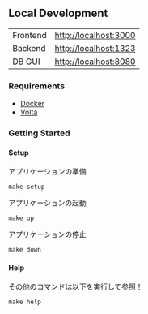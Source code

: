 ## Local Development

<table>
	<tbody>
		<tr>
			<td>Frontend</td>
			<td><a href="http://localhost:3000">http://localhost:3000</a></td>
		</tr>
		<tr>
			<td>Backend</td>
			<td><a href="http://localhost:1323">http://localhost:1323</a></td>
		</tr>
		<tr>
			<td>DB GUI</td>
			<td><a href="http://localhost:8080">http://localhost:8080</a></td>
		</tr>
</table>

### Requirements

- [Docker](https://www.docker.com)
- [Volta](https://volta.sh)

### Getting Started

#### Setup

アプリケーションの準備

```shell
make setup
```

アプリケーションの起動

```shell
make up
```

アプリケーションの停止

```shell
make down
```

#### Help

その他のコマンドは以下を実行して参照！

```shell
make help
```
